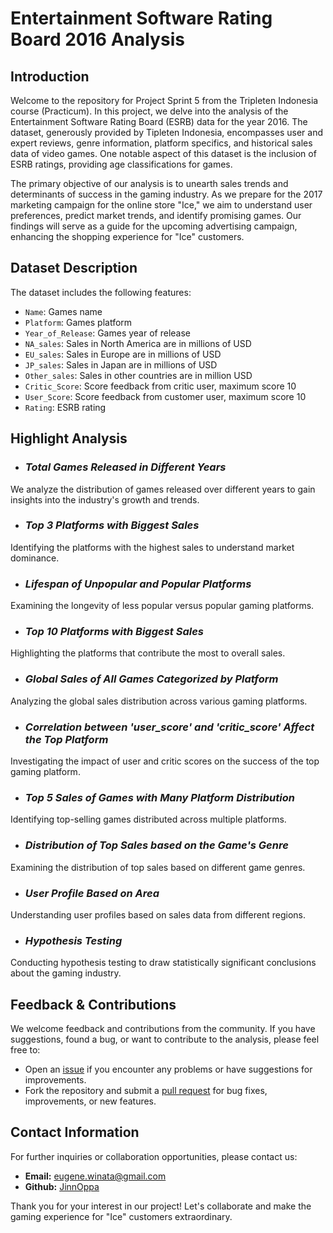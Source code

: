 # Entertainment Software Rating Board 2016 Analysis

## Introduction

Welcome to the repository for Project Sprint 5 from the Tripleten Indonesia course (Practicum). In this project, we delve into the analysis of the Entertainment Software Rating Board (ESRB) data for the year 2016. The dataset, generously provided by Tipleten Indonesia, encompasses user and expert reviews, genre information, platform specifics, and historical sales data of video games. One notable aspect of this dataset is the inclusion of ESRB ratings, providing age classifications for games.

The primary objective of our analysis is to unearth sales trends and determinants of success in the gaming industry. As we prepare for the 2017 marketing campaign for the online store "Ice," we aim to understand user preferences, predict market trends, and identify promising games. Our findings will serve as a guide for the upcoming advertising campaign, enhancing the shopping experience for "Ice" customers.

## Dataset Description

The dataset includes the following features:

- `Name`: Games name
- `Platform`: Games platform
- `Year_of_Release`: Games year of release
- `NA_sales`: Sales in North America are in millions of USD
- `EU_sales`: Sales in Europe are in millions of USD
- `JP_sales`: Sales in Japan are in millions of USD
- `Other_sales`: Sales in other countries are in million USD
- `Critic_Score`: Score feedback from critic user, maximum score 10
- `User_Score`: Score feedback from customer user, maximum score 10
- `Rating`: ESRB rating

## Highlight Analysis

- ### *Total Games Released in Different Years*
We analyze the distribution of games released over different years to gain insights into the industry's growth and trends.

- ### *Top 3 Platforms with Biggest Sales*
Identifying the platforms with the highest sales to understand market dominance.

- ### *Lifespan of Unpopular and Popular Platforms*
Examining the longevity of less popular versus popular gaming platforms.

- ### *Top 10 Platforms with Biggest Sales*
Highlighting the platforms that contribute the most to overall sales.

- ### *Global Sales of All Games Categorized by Platform*
Analyzing the global sales distribution across various gaming platforms.

- ### *Correlation between 'user_score' and 'critic_score' Affect the Top Platform*
Investigating the impact of user and critic scores on the success of the top gaming platform.

- ### *Top 5 Sales of Games with Many Platform Distribution*
Identifying top-selling games distributed across multiple platforms.

- ### *Distribution of Top Sales based on the Game's Genre*
Examining the distribution of top sales based on different game genres.

- ### *User Profile Based on Area*
Understanding user profiles based on sales data from different regions.

- ### *Hypothesis Testing*
Conducting hypothesis testing to draw statistically significant conclusions about the gaming industry.

## Feedback & Contributions

We welcome feedback and contributions from the community. If you have suggestions, found a bug, or want to contribute to the analysis, please feel free to:

- Open an [issue](link_to_repository/issues) if you encounter any problems or have suggestions for improvements.
- Fork the repository and submit a [pull request](link_to_repository/pulls) for bug fixes, improvements, or new features.

## Contact Information

For further inquiries or collaboration opportunities, please contact us:

- **Email:** eugene.winata@gmail.com
- **Github:** [JinnOppa](https://github.com/JinnOppa)

Thank you for your interest in our project! Let's collaborate and make the gaming experience for "Ice" customers extraordinary.

